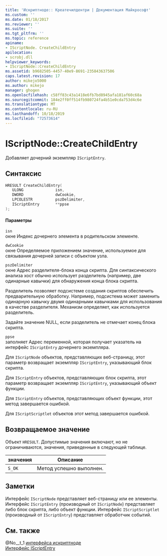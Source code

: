 ```yaml
---
title: 'Искриптноде:: Креатечилдентри | Документация Майкрософт'
ms.custom: ''
ms.date: 01/18/2017
ms.reviewer: ''
ms.suite: ''
ms.tgt_pltfrm: ''
ms.topic: reference
apiname:
- IScriptNode. CreateChildEntry
apilocation:
- scrobj.dll
helpviewer_keywords:
- IScriptNode::CreateChildEntry
ms.assetid: b9682505-4457-40e9-8691-235843637506
caps.latest.revision: 17
author: mikejo5000
ms.author: mikejo
manager: ghogen
ms.openlocfilehash: c58ff83c43a1418e6fb7bd8945afa181af60c68a
ms.sourcegitcommit: 184e2ff0ff514fb980724fa4b51e0cda753d4c6e
ms.translationtype: MT
ms.contentlocale: ru-RU
ms.lasthandoff: 10/18/2019
ms.locfileid: "72573614"
---
```

# <a name="iscriptnode-createchildentry"></a>IScriptNode::CreateChildEntry
Добавляет дочерний экземпляр `IScriptEntry`.  
  
## <a name="syntax"></a>Синтаксис  
  
```cpp
HRESULT CreateChildEntry(  
   ULONG              isn,  
   DWORD              dwCookie,  
   LPCOLESTR          pszDelimiter,  
   IScriptEntry       **ppse  
);  
```  
  
#### <a name="parameters"></a>Параметры  
 `isn`  
 окне Индекс дочернего элемента в родительском элементе.  
  
 `dwCookie`  
 окне Определяемое приложением значение, используемое для связывания дочерней записи с объектом узла.  
  
 `pszDelimiter`  
 окне Адрес разделителя-блока конца скрипта. Для синтаксического анализа хост обычно использует разделитель (например, две одинарные кавычки) для обнаружения конца блока скрипта.  
  
 Разделитель позволяет подсистеме создания скриптов обеспечить предварительную обработку. Например, подсистема может заменить одинарную кавычку двумя одинарными кавычками для использования в качестве разделителя. Механизм определяет, как используется разделитель.  
  
 Задайте значение NULL, если разделитель не отмечает конец блока скрипта.  
  
 `ppse`  
 заполняет Адрес переменной, которая получает указатель на интерфейс `IScriptEntry` дочернего экземпляра.  
  
 Для `IScriptNode` объектов, представляющих веб-страницу, этот параметр возвращает экземпляр `IScriptEntry`, указывающий блок скрипта.  
  
 Для `IScriptEntry` объектов, представляющих блок скрипта, этот параметр возвращает экземпляр `IScriptEntry`, указывающий объект функции.  
  
 Для `IScriptEntry` объектов, представляющих объект функции, этот метод завершается ошибкой.  
  
 Для `IScriptScriptlet` объектов этот метод завершается ошибкой.  
  
## <a name="return-value"></a>Возвращаемое значение  
 Объект `HRESULT`. Допустимые значения включают, но не ограничиваются, значения, приведенные в следующей таблице.  
  
|значения|Описание|  
|-----------|-----------------|  
|`S_OK`|Метод успешно выполнен.|  
  
## <a name="remarks"></a>Заметки  
 Интерфейс `IScriptNode` представляет веб-страницу или ее элементы. Интерфейс `IScriptEntry` (производный от `IScriptNode`) представляет либо блок скрипта, либо объект функции. Интерфейс `IScriptScriptlet` (производный от `IScriptEntry`) представляет обработчик событий.  
  
## <a name="see-also"></a>См. также  
 @No__t_1 [интерфейса искриптноде](../../winscript/reference/iscriptnode-interface.md)  
 [Интерфейс IScriptEntry](../../winscript/reference/iscriptentry-interface.md)